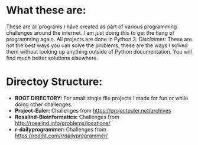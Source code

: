 # What these are:
These are all programs I have created as part of various programming challenges around the internet. I am just doing this to get the hang of programming again. All projects are done in Python 3.
*Disclaimer:* These are not the best ways you can solve the problems, these are the ways I solved them without looking up anything outside of Python documentation. You will find much better solutions elsewhere.

# Directoy Structure:
* **ROOT DIRECTORY:** For small single file projects I made for fun or while doing other challenges.
* **Project-Euler:** Challenges from https://projecteuler.net/archives
* **Rosalind-Bioinformatics:** Challenges from http://rosalind.info/problems/locations/
* **r-dailyprogrammer:** Challenges from https://reddit.com/r/dailyprogrammer/